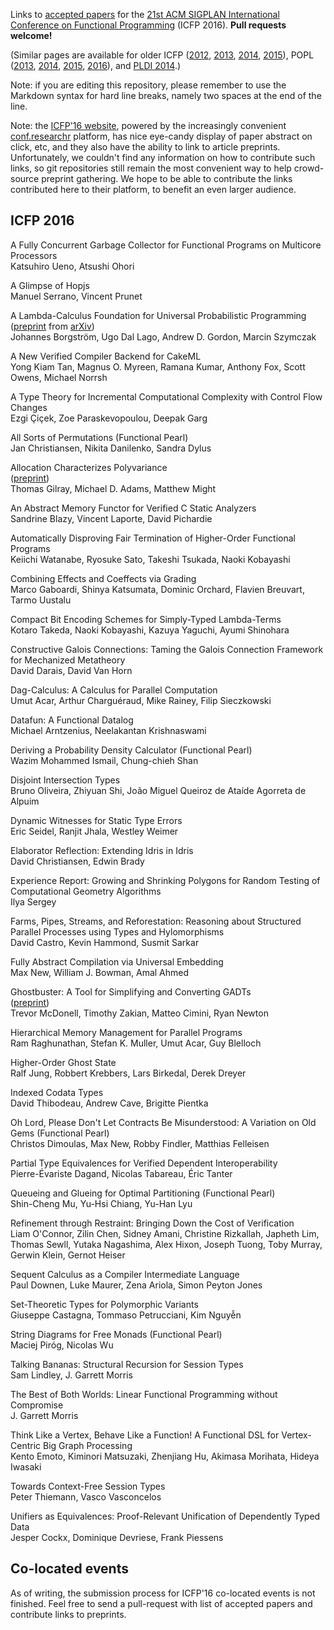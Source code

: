 Links to [accepted papers][icfp2016-accepted] for the [21st ACM SIGPLAN International Conference on Functional Programming][icfp2016-website] (ICFP 2016).  **Pull requests welcome!**

[icfp2016-website]: http://conf.researchr.org/home/icfp-2016
[icfp2016-accepted]: http://conf.researchr.org/track/icfp-2016/icfp-2016-papers#event-overview

(Similar pages are available for older ICFP
([2012][icfp12], [2013][icfp13], [2014][icfp14], [2015][icfp15]),
POPL
([2013][popl2013], [2014][popl2014], [2015][popl2015], [2016][popl2016]),
and [PLDI 2014][pldi2014-accepted].)

[popl2013]: https://github.com/23Skidoo/popl13-papers-links
[popl2014]: https://github.com/gasche/popl2014-papers
[popl2015]: https://github.com/yallop/popl2015-papers
[popl2016]: https://github.com/gasche/popl2016-papers
[icfp12]: https://github.com/technogeeky/icfp12-paper-links
[icfp13]: https://github.com/gasche/icfp2013-papers
[icfp14]: https://github.com/yallop/icfp2014-papers
[icfp15]: https://github.com/mpickering/icfp2015-papers
[haskell2014-accepted]: https://github.com/yallop/haskell2014-papers
[pldi2014-accepted]: https://github.com/yallop/pldi2014-papers

Note: if you are editing this repository, please remember to use the
Markdown syntax for hard line breaks, namely two spaces at the end of
the line.

Note: the [ICFP'16 website][icfp2016-accepted], powered by the
increasingly convenient [conf.researchr](http://conf.researchr.org/)
platform, has nice eye-candy display of paper abstract on click, etc,
and they also have the ability to link to article
preprints. Unfortunately, we couldn't find any information on how to
contribute such links, so git repositories still remain the most
convenient way to help crowd-source preprint gathering. We hope to be
able to contribute the links contributed here to their platform, to
benefit an even larger audience.

## ICFP 2016

A Fully Concurrent Garbage Collector for Functional Programs on Multicore Processors  
Katsuhiro Ueno, Atsushi Ohori  

A Glimpse of Hopjs  
Manuel Serrano, Vincent Prunet  

A Lambda-Calculus Foundation for Universal Probabilistic Programming  
([preprint](http://arxiv.org/pdf/1512.08990) from [arXiv](http://arxiv.org/abs/1512.08990))  
Johannes Borgström, Ugo Dal Lago, Andrew D. Gordon, Marcin Szymczak  

A New Verified Compiler Backend for CakeML  
Yong Kiam Tan, Magnus O. Myreen, Ramana Kumar, Anthony Fox, Scott Owens, Michael Norrsh  

A Type Theory for Incremental Computational Complexity with Control Flow Changes  
Ezgi Çiçek, Zoe Paraskevopoulou, Deepak Garg  

All Sorts of Permutations (Functional Pearl)  
Jan Christiansen, Nikita Danilenko, Sandra Dylus  

Allocation Characterizes Polyvariance  
([preprint](http://thomas.gilray.org/pdf/allocation-polyvariance.pdf))  
Thomas Gilray, Michael D. Adams, Matthew Might  

An Abstract Memory Functor for Verified C Static Analyzers  
Sandrine Blazy, Vincent Laporte, David Pichardie  

Automatically Disproving Fair Termination of Higher-Order Functional Programs  
Keiichi Watanabe, Ryosuke Sato, Takeshi Tsukada, Naoki Kobayashi  

Combining Effects and Coeffects via Grading  
Marco Gaboardi, Shinya Katsumata, Dominic Orchard, Flavien Breuvart, Tarmo Uustalu  

Compact Bit Encoding Schemes for Simply-Typed Lambda-Terms  
Kotaro Takeda, Naoki Kobayashi, Kazuya Yaguchi, Ayumi Shinohara  

Constructive Galois Connections: Taming the Galois Connection Framework for Mechanized Metatheory  
David Darais, David Van Horn  

Dag-Calculus: A Calculus for Parallel Computation  
Umut Acar, Arthur Charguéraud, Mike Rainey, Filip Sieczkowski  

Datafun: A Functional Datalog  
Michael Arntzenius, Neelakantan Krishnaswami  

Deriving a Probability Density Calculator (Functional Pearl)  
Wazim Mohammed Ismail, Chung-chieh Shan  

Disjoint Intersection Types  
Bruno Oliveira, Zhiyuan Shi, João Miguel Queiroz de Ataíde Agorreta de Alpuim  

Dynamic Witnesses for Static Type Errors  
Eric Seidel, Ranjit Jhala, Westley Weimer  

Elaborator Reflection: Extending Idris in Idris  
David Christiansen, Edwin Brady  

Experience Report: Growing and Shrinking Polygons for Random Testing of Computational Geometry Algorithms  
Ilya Sergey  

Farms, Pipes, Streams, and Reforestation: Reasoning about Structured Parallel Processes using Types and Hylomorphisms  
David Castro, Kevin Hammond, Susmit Sarkar  

Fully Abstract Compilation via Universal Embedding  
Max New, William J. Bowman, Amal Ahmed  

Ghostbuster: A Tool for Simplifying and Converting GADTs  
([preprint](http://www.cs.ox.ac.uk/people/timothy.zakian/ghostbuster.pdf))  
Trevor McDonell, Timothy Zakian, Matteo Cimini, Ryan Newton  

Hierarchical Memory Management for Parallel Programs  
Ram Raghunathan, Stefan K. Muller, Umut Acar, Guy Blelloch  

Higher-Order Ghost State  
Ralf Jung, Robbert Krebbers, Lars Birkedal, Derek Dreyer  

Indexed Codata Types  
David Thibodeau, Andrew Cave, Brigitte Pientka  

Oh Lord, Please Don't Let Contracts Be Misunderstood: A Variation on Old Gems (Functional Pearl)  
Christos Dimoulas, Max New, Robby Findler, Matthias Felleisen  

Partial Type Equivalences for Verified Dependent Interoperability  
Pierre-Évariste Dagand, Nicolas Tabareau, Éric Tanter  

Queueing and Glueing for Optimal Partitioning (Functional Pearl)  
Shin-Cheng Mu, Yu-Hsi Chiang, Yu-Han Lyu  

Refinement through Restraint: Bringing Down the Cost of Verification  
Liam O'Connor, Zilin Chen, Sidney Amani, Christine Rizkallah, Japheth Lim, Thomas Sewll, Yutaka Nagashima, Alex Hixon, Joseph Tuong, Toby Murray, Gerwin Klein, Gernot Heiser  

Sequent Calculus as a Compiler Intermediate Language  
Paul Downen, Luke Maurer, Zena Ariola, Simon Peyton Jones  

Set-Theoretic Types for Polymorphic Variants  
Giuseppe Castagna, Tommaso Petrucciani, Kim Nguyễn  

String Diagrams for Free Monads (Functional Pearl)  
Maciej Piróg, Nicolas Wu  

Talking Bananas: Structural Recursion for Session Types  
Sam Lindley, J. Garrett Morris  

The Best of Both Worlds: Linear Functional Programming without Compromise  
J. Garrett Morris  

Think Like a Vertex, Behave Like a Function! A Functional DSL for Vertex-Centric Big Graph Processing  
Kento Emoto, Kiminori Matsuzaki, Zhenjiang Hu, Akimasa Morihata, Hideya Iwasaki  

Towards Context-Free Session Types  
Peter Thiemann, Vasco Vasconcelos  

Unifiers as Equivalences: Proof-Relevant Unification of Dependently Typed Data  
Jesper Cockx, Dominique Devriese, Frank Piessens

## Co-located events

As of writing, the submission process for ICFP'16 co-located events is
not finished. Feel free to send a pull-request with list of accepted
papers and contribute links to preprints.
